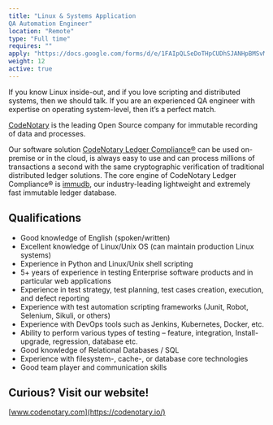 ```yaml
---
title: "Linux & Systems Application 
QA Automation Engineer"
location: "Remote" 
type: "Full time" 
requires: "" 
apply: "https://docs.google.com/forms/d/e/1FAIpQLSeDoTHpCUDhSJANHpBMSvMQhBLLq8MVzlLkvYXTJ4XOAyaz1g/viewform?usp=sf_link"
weight: 12
active: true
---
```


If you know Linux inside-out, and if you love scripting and distributed systems, then we should talk. If you are an experienced QA engineer with expertise on operating system-level, then it’s a perfect match. 

[CodeNotary](https://codenotary.io/) is the leading Open Source company for immutable recording of data and processes.

Our software solution [CodeNotary Ledger Compliance®](https://codenotary.io/products/ledger-compliance/) can be used on-premise or in the cloud, is always easy to use and can process millions of transactions a second with the same cryptographic verification of traditional distributed ledger solutions. The core engine of CodeNotary Ledger Compliance® is [immudb](https://codenotary.io/technologies/immudb/), our industry-leading lightweight and extremely fast immutable ledger database.


## Qualifications

- Good knowledge of English (spoken/written)
- Excellent knowledge of Linux/Unix OS (can maintain production Linux systems)
- Experience in Python and Linux/Unix shell scripting
- 5+ years of experience in testing Enterprise software products and in particular web applications
- Experience in test strategy, test planning, test cases creation, execution, and defect reporting
- Experience with test automation scripting frameworks (Junit, Robot, Selenium, Sikuli, or others)
- Experience with DevOps tools such as Jenkins, Kubernetes, Docker, etc.
- Ability to perform various types of testing – feature, integration, Install-upgrade, regression, database etc.
- Good knowledge of Relational Databases / SQL
- Experience with filesystem-, cache-, or database core technologies
- Good team player and communication skills 


## Curious? Visit our website!

[www.codenotary.com](https://codenotary.io/)